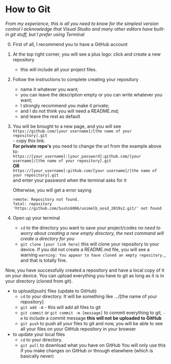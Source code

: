 # How to Git
*From my experience, this is all you need to know for the simplest version control*
*I acknowledge that Visual Studio and many other editors have built-in git stuff, but I prefer using Terminal*

0. First of all, I recommend you to have a GitHub account

1. At the top right corner, you will see a plus logo: click and create a new repository
    - this will include all your project files.

2. Follow the instructions to complete creating your repository
    * name it whatever you want;
    * you can leave the description empty or you can write whatever you want;
    * I strongly recommend you make it private;
    * and I do not think you will need a README.md;
    * and leave the rest as default

3. You will be brought to a new page, and you will see\
   `https://github.com/[your username]/[the name of your repository].git` \
   \- copy this link.\
   **For private repo's** you need to change the url from the example above to:\
   `https://[your_username]:[your_password]:github.com/[your username]/[the name of your repository].git`\
   **OR**\
   `https://[your_username]:github.com/[your username]/[the name of your repository].git`\
   and enter your password when the terminal asks for it

   Otherwise, you will get a error saying
   ```
   remote: Repository not found.
   fatal: repository 'https://github.com/Sushi6006/unimelb_oosd_2019s2.git/' not found
   ```

4. Open up your terminal
    * `cd` to the directory you want to save your project/codes *no need to worry about creating a new empty directory, the next command will create a directory for you*
    * `git clone [your link here]` this will clone your repository to your device. If you did not create a README.md file, you will see a warning `warning: You appear to have cloned an empty repository.`, and that is totally fine.

Now, you have successfully created a repository and have a local copy of it on your device. You can upload everything you have to git as long as it is in your directory (cloned from git).
* to upload(push) files (update to GitHub)
  * `cd` to your directory. It will be something like .../[the name of your repository]
  * `git add -A` - this will add all files to git
  * `git commit` or `git commit -m [message]` to commit everything to git, `-m` to include a commit message **this will not be uploaded to GitHub**
  * `git push` to push all your files to git
  and now, you will be able to see all your files on your GitHub repository in your browser
* to update your local files
  * `cd` to your directory.
  * `git pull` to download what you have on GitHub
  You will only use this if you make changes on GitHub or through elsewhere (which is basically never)
